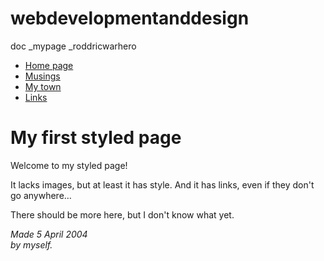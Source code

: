 # webdevelopmentanddesign
doc _mypage _roddricwarhero
<!DOCTYPE html PUBLIC "-//W3C//DTD HTML 4.01//EN">
<html>
<head>
  <title>My first styled page</title>
</head>

<body>

<!-- Site navigation menu -->
<ul class="navbar">
  <li><a href="index.html">Home page</a>
  <li><a href="musings.html">Musings</a>
  <li><a href="town.html">My town</a>
  <li><a href="links.html">Links</a>
</ul>

<!-- Main content -->
<h1>My first styled page</h1>

<p>Welcome to my styled page!

<p>It lacks images, but at least it has style.
And it has links, even if they don't go
anywhere&hellip;

<p>There should be more here, but I don't know
what yet.

<!-- Sign and date the page, it's only polite! -->
<address>Made 5 April 2004<br>
  by myself.</address>

</body>
</html>

